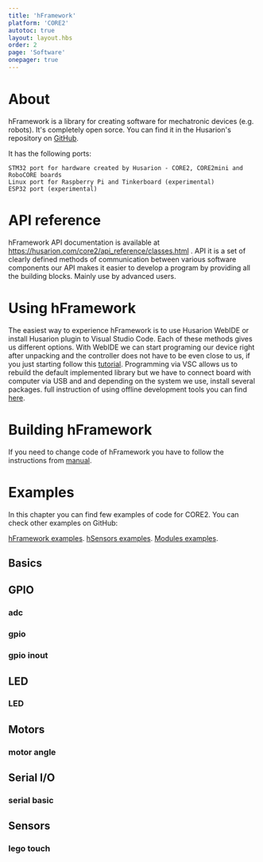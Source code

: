 ```yaml
---
title: 'hFramework'
platform: 'CORE2'
autotoc: true
layout: layout.hbs
order: 2
page: 'Software'
onepager: true
---
```


# About #

hFramework is a library for creating software for mechatronic devices (e.g. robots). It's completely open sorce. You can find it in the Husarion's repository on <a href="https://github.com/husarion/hFramework">GitHub</a>.

It has the following ports:

    STM32 port for hardware created by Husarion - CORE2, CORE2mini and RoboCORE boards
    Linux port for Raspberry Pi and Tinkerboard (experimental)
    ESP32 port (experimental)

# API reference #

hFramework API documentation is available at https://husarion.com/core2/api_reference/classes.html . API it is a set of clearly defined methods of communication between various software components our API makes it easier to develop a program by providing all the building blocks. Mainly use by advanced users. 

# Using hFramework #

The easiest way to experience hFramework is to use Husarion WebIDE or install Husarion plugin to Visual Studio Code. Each of these methods gives us different options. With WebIDE we can start programing our device right after unpacking and the controller does not have to be even close to us, if you just starting follow this <a href="https://husarion.com/tutorials/howtostart/run-your-first-program/">tutorial</a>. Programming via VSC allows us to rebuild the default implemented library but we have to connect board with computer via USB and and depending on the system we use, install several packages. full instruction of using offline development tools you can find <a href="https://husarion.com/tutorials/other-tutorials/offline-development-tools/">here</a>.

# Building hFramework #

If you need to change code of hFramework you have to follow the instructions from <a href="https://husarion.com/tutorials/other-tutorials/hframework-library-development/">manual</a>. 

# Examples #

In this chapter you can find few examples of code for CORE2. You can check other examples on GitHub:

<a href="https://github.com/husarion/hFramework/tree/master/examples">hFramework examples</a>. 
<a href="https://github.com/husarion/hSensors/tree/master/examples">hSensors examples</a>. 
<a href="https://github.com/husarion/modules/tree/master/examples">Modules examples</a>. 

## Basics ##

<script src="https://gist.github.com/Hubert424/e33f11805eeaf66474bd517af6713654.js"></script>

## GPIO ##

### adc ###

<script src="https://gist.github.com/Hubert424/7d91a1cb9ca6b5ec051ae6b30a91ad85.js"></script>

### gpio ###

<script src="https://gist.github.com/Hubert424/16698beee46bba524a57ddd2298ca03a.js"></script>

### gpio inout ###

<script src="https://gist.github.com/Hubert424/a25dbb5de8513af9fb43d06de930be04.js"></script>

## LED ##

### LED ###

<script src="https://gist.github.com/Hubert424/6f8461c9c3b83806295208a6945911a9.js"></script>

## Motors ##

### motor angle ###

<script src="https://gist.github.com/Hubert424/e9bd6bbc3ebed8aee69e2ff246969a86.js"></script>

## Serial I/O ##

### serial basic ###

<script src="https://gist.github.com/Hubert424/f8a6f4fb5c956eb5777c88b5c656f056.js"></script>

## Sensors ##

### lego touch ###

<script src="https://gist.github.com/Hubert424/aa4e4116e8ca2714677c046f5f346c6d.js"></script>
